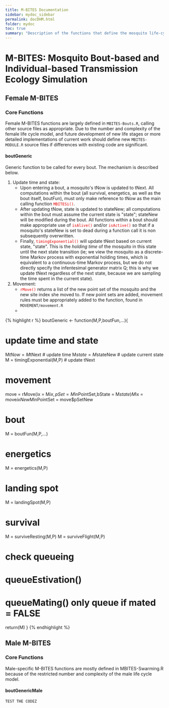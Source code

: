 ```yaml
---
title: M-BITES Documentation
sidebar: mydoc_sidebar
permalink: docDHM.html
folder: mydoc
toc: true
summary: "Description of the functions that define the mosquito life-cycle model."
---
```

# M-BITES: Mosquito Bout-based and Individual-based Transmission Ecology Simulation

## Female M-BITES

### Core Functions

Female M-BITES functions are largely defined in <code>MBITES-Bouts.R</code>, calling other source files as appropriate. Due to the number and complexity of the female life cycle model, and future development of new life stages or more detailed implementations of current work should define new <code>MBITES-MODULE.R</code> source files if differences with existing code are significant.

#### boutGeneric

Generic function to be called for every bout. The mechanism is described below.

1. Update time and state:
    * Upon entering a bout, a mosquito's tNow is updated to tNext. All computations within the bout (all survival, energetics, as well as the bout itself, boutFun), must only make reference to tNow as the main calling function <code style="color: #e60000;">MBITESi()</code>.
    * After updating tNow, state is updated to stateNew; all computations within the bout must assume the current state is "state"; stateNew will be modified during the bout. All functions within a bout should make appropriate use of <code style="color: #e60000;">isAlive()</code> and/or <code style="color: #e60000;">isActive()</code> so that if a mosquito's stateNew is set to dead during a function call it is non subsequently overwritten.
    * Finally, <code style="color: #e60000;">timingExponential()</code> will update tNext based on current state, "state". This is the <i>holding time</i> of the mosquito in this state until the next state transition (ie; we view the mosquito as a discrete-time Markov process with exponential holding times, which is equivalent to a continuous-time Markov process, but we do not directly specify the infentesimal generator matrix Q; this is why we update tNext regardless of the next state, because we are sampling the time spent in the current state).
2. Movement:
    * <code style="color: #e60000;">rMove()</code> returns a list of the new point set of the mosquito and the new site index she moved to. If new point sets are added, movement rules must be appropriately added to the function, found in <code>MOVEMENT/movement.R</code>
    *

{% highlight r %}
boutGeneric <- function(M,P,boutFun,...){

  # update time and state
  M$tNow = M$tNext # update time
  M$state = M$stateNew # update current state
  M = timingExponential(M,P) # update tNext

  # movement
  move = rMove(ix = M$ix,pSet = M$inPointSet,bState = M$state)
  M$ix = move$ixNew
  M$inPointSet = move$pSetNew

  # bout
  M = boutFun(M,P,...)

  # energetics
  M = energetics(M,P)

  # landing spot
  M = landingSpot(M,P)

  # survival
  M = surviveResting(M,P)
  M = surviveFlight(M,P)

  # check queueing
  # queueEstivation()
  # queueMating() only queue if mated = FALSE

  return(M)
}
{% endhighlight %}

## Male M-BITES

### Core Functions

Male-specific M-BITES functions are mostly defined in MBITES-Swarming.R because of the restricted number and complexity of the male life cycle model.

#### boutGenericMale

<code>TEST THE CODEZ</code>











<!-- # DHM Visualization

<center>{% include image.html file="dhmP_visualization.png" alt="" caption=""  max-width=300 %}</center>

# Female DHM

NOTE: The plots shown represent the state before (first row) and after (second row) the action has taken place.

## Sugar Feeding

### SugarFeedingBout

Mosquitoes enter this state when their energy reserves are low. When completed succesfully the sugar feedding routine returns a mosquito high higher energy level and in a new life-cycle state.

{% highlight r %}
# Mosquito variables that are updated
M$bStateNew = {"F", "S", "D"}
M$energy = 1
{% endhighlight %}

<center>{% include image.html file="DHMSugarFeeding.png" alt="" caption=""  max-width=300 %}</center>

## Mating

### MatingBout
Not working!!!!!
{% highlight r %}
# Mosquito variables that are updated
M$bStateNew = {"F","M","D"}
{% endhighlight %}


## Estivating

### EstivationBout

Note that survival through estivation is determined in the queue estivation function and if a mosquito would not have survived, it is immediately killed. The "estivation bout" simply changes bState to "F".

{% highlight r %}
# Mosquito variables that are updated
M$bStateNew = "F"
{% endhighlight %}

<center>{% include image.html file="DHMEstivation.png" alt="" caption=""  max-width=300 %}</center>

## Blood Feeding

### probing
Mosquitos try to bite hosts and update their infection status.

#### updateMosquitoInfectionStatus
Currently not implemented.

### BloodFeedingSearchBout
Mosquitos in this state perform movement actions in search of hosts to feed upon.

{% highlight r %}
# Mosquito variables that are updated
M$bStateNew = {"B" or same as input if lspot=="l"}
M$inPointSet="f"
{% endhighlight %}

<center>{% include image.html file="DHMBloodSearch.png" alt="" caption=""  max-width=300 %}</center>

### BloodFeedingAttemptBout
Routines involved with the probing and feeding on a host.

{% highlight r %}
# Mosquito variables that are updated
M$bStateNew = {"D", "R"}
M$bmSize = {0,1}
M$inPointSet="f"
{% endhighlight %}

<center>{% include image.html file="DHMBloodFeed.png" alt="" caption=""  max-width=300 %}</center>

#### chooseHost

#### nullHost
Returns the mosquito unchanged.
{% highlight r %}
# Mosquito variables that are updated
M$bStateNew = {"R","D"}
{% endhighlight %}

#### humanEncounter
Routine that deals with the case in which a mosquito chooses a human host. Some mosquito control interventions take place in this function (ITN, REPEL, PROTECT) and some human actions can kill them (SWAT)
{% highlight r %}
# Mosquito variables that are updated
M$bStateNew = {"R","D"}
{% endhighlight %}

#### livestockEncounter
Routine that is called whenever a mosquito chooses livestock as its host.

{% highlight r %}
# Mosquito variables that are updated
M$bStateNew = {"R"}
{% endhighlight %}

<center>{% include image.html file="DHMLivestockEncounter.png" alt="" caption=""  max-width=300 %}</center>

#### getInfected
Currently not implemented.



## Resting

### RestingBout
Mosquitoes enter this stage after blood feeding. They can either die, re-feed or enter laying stage.

{% highlight r %}
# Mosquito variables that are updated
M$bStateNew = {"B","L","D"}
{% endhighlight %}

### myHaz
Returns the hazard level of the mosquito according to the type of place it is located at.
{% highlight r %}
# Returns
float
{% endhighlight %}

### surviveRestingHazard
This function is called in the resting bout and contains the death probability due to IRS and environmental hazards.
{% highlight r %}
# Mosquito variables that are updated
M$bStateNew = {"D" or same as input}
{% endhighlight %}


## Egg-Laying

### EggLayingSearchBout
Mosquitoes search for a place to lay eggs in this stage.

{% highlight r %}
# Mosquito variables that are updated
M$inPointSet = "l"
mosquitoOut$bStateNew = {"L","O"}
{% endhighlight %}


### EggLayingAttemptBout
Female mosquitos try to oviposit in this routine.

{% highlight r %}
# Mosquito variables that are updated
M$bStateNew = {"O","F","D"}
M$batch = {0,1}
{% endhighlight %}

#### layEggs
Performs the egg laying routine actions. Makes a batch and lays eggs.
Does not currently update LANDSCAPE object.
{% highlight r %}
# Returns value
{i=1,w=2,v=3,r=4,l=5}
{% endhighlight %}

##### makeBatches
Don't quite follow the logic but runs.
{% highlight r %}
# Modified values
EggQ
{% endhighlight %}

## Auxiliaries

### lspotix
Converts the landing spot action char identifier into an integer (l: leave, r: reattempt withour resting, v: rest on vegetation, w: rest on outside wall, i: rest on inside wall).
{% highlight r %}
# Returns value
{i=1,w=2,v=3,r=4,l=5}
{% endhighlight %}

### myLocType
Returns the type of the location the mosquito is on (according to ix).
NOTE: {0: non peri-domestic?, 1: peri-domestic?}
{% highlight r %}
# Returns value
LANDSCAPE${f,l,m,s}$type[M$ix]
{% endhighlight %}

### ixf
Returns the index of the haunt/feeding site associated with the peri-domestic habitat/laying site, sugar site, or mating site that the mosquito is in. If the mosquito is already in a feeding site, it just returns the mosquito's current position (M$ix).

### getWTS
Returns the list of search weights accordint to the mosquito's bStateNew. Vector of probabilities (l: leave, r: reattempt withour resting, v: rest on vegetation, w: rest on outside wall, i: rest on inside wall).
{% highlight r %}
# Returns value
{Fwts,Rwts,Lwts,Owts,Mwts,Swts}
{% endhighlight %}

### landingSpot
Assigns the new landing spot of the mosquito. If the mosquito is in a feeding site or a peri-domestic sugar, mating, or laying site, it chooses from l,r,v,w,i as its new landing spot based on search weights and InAndOut matrix. If not, it always lands on v, vegetation. Applies the enter house, area repel and IRS interventions.
{% highlight r %}
# Mosquito variables that are updated
M$bStateNew = {"D" or initial state}
# if the mosquito's current site is not peri-domestic
M$lspot = {"v"}
# if the mosquito in a feeding site or peri-domestic site
M$lspot = {"i","w","v","r","l"}
{% endhighlight %}

### enterHouse
Performs routines needed for mosquitoes to enter houses to blood-feed. Flight survival and Eave Tubes actions take place here.
{% highlight r %}
# Mosquito variables that are updated
M$lspot
{% endhighlight %}

### newSpot
Returns a new type of spot in which the mosquito is located. Calculates the probabilities using getWTS.
{% highlight r %}
# Returns value
{"i","w","v","r","l"}
{% endhighlight %}

### isAlive
Returns 1 if the mosquito is alive and 0 if it is dead.
{% highlight r %}
# Returns value
{0: dead, 1: alive}
{% endhighlight %}

### isActive
Returns 1 if the mosquito is active (not estivating) and alive and 0 otherwise.
{% highlight r %}
# Returns value
{0: estivating/dead, 1: active}
{% endhighlight %}


## DHM Functions Tree

<center>
{% include image.html file="functionsTree.png" alt="Networks are Awesome!" caption=""  max-width=1000 %}
</center>

# Male DHM

## SwarmingBout
Swarming behaviour in male mosquitos. Swarm sparying intervention takes place here.

{% highlight r %}
# Mosquito variables that are updated
M$bStateNext = {"M","S"}
{% endhighlight %}

### enterSwarm -->

